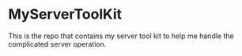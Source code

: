 # MyServerToolKit
This is the repo that contains my server tool kit to help me handle the complicated server operation.
